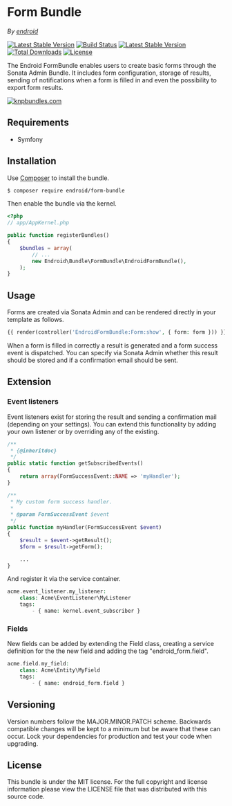 Form Bundle
==============

*By [endroid](http://endroid.nl/)*

[![Latest Stable Version](http://img.shields.io/packagist/v/endroid/form-bundle.svg)](https://packagist.org/packages/endroid/form-bundle)
[![Build Status](http://img.shields.io/travis/endroid/EndroidFormBundle.svg)](http://travis-ci.org/endroid/EndroidFormBundle)
[![Latest Stable Version](https://poser.pugx.org/endroid/form-bundle/v/stable.png)](https://packagist.org/packages/endroid/form-bundle)
[![Total Downloads](http://img.shields.io/packagist/dt/endroid/form-bundle.svg)](https://packagist.org/packages/endroid/form-bundle)
[![License](http://img.shields.io/packagist/l/endroid/form-bundle.svg)](https://packagist.org/packages/endroid/form-bundle)

The Endroid FormBundle enables users to create basic forms through the Sonata
Admin Bundle. It includes form configuration, storage of results, sending of
notifications when a form is filled in and even the possibility to export form
results.

[![knpbundles.com](http://knpbundles.com/endroid/EndroidFormBundle/badge-short)](http://knpbundles.com/endroid/EndroidFormBundle)

## Requirements

* Symfony

## Installation

Use [Composer](https://getcomposer.org/) to install the bundle.

``` bash
$ composer require endroid/form-bundle
```

Then enable the bundle via the kernel.

``` php
<?php
// app/AppKernel.php

public function registerBundles()
{
    $bundles = array(
        // ...
        new Endroid\Bundle\FormBundle\EndroidFormBundle(),
    );
}
```

## Usage

Forms are created via Sonata Admin and can be rendered directly in your
template as follows.

```php
{{ render(controller('EndroidFormBundle:Form:show', { form: form })) }}
```

When a form is filled in correctly a result is generated and a form success
event is dispatched. You can specify via Sonata Admin whether this result
should be stored and if a confirmation email should be sent.

## Extension

### Event listeners

Event listeners exist for storing the result and sending a confirmation mail
(depending on your settings). You can extend this functionality by adding your
own listener or by overriding any of the existing.

```php
/**
 * {@inheritdoc}
 */
public static function getSubscribedEvents()
{
    return array(FormSuccessEvent::NAME => 'myHandler');
}

/**
 * My custom form success handler.
 *
 * @param FormSuccessEvent $event
 */
public function myHandler(FormSuccessEvent $event)
{
    $result = $event->getResult();
    $form = $result->getForm();

    ...
}
```

And register it via the service container.

```php
acme.event_listener.my_listener:
    class: Acme\EventListener\MyListener
    tags:
        - { name: kernel.event_subscriber }
```

### Fields

New fields can be added by extending the Field class, creating a service
definition for the the new field and adding the tag "endroid_form.field".

```php
acme.field.my_field:
    class: Acme\Entity\MyField
    tags:
        - { name: endroid_form.field }
```

## Versioning

Version numbers follow the MAJOR.MINOR.PATCH scheme. Backwards compatible
changes will be kept to a minimum but be aware that these can occur. Lock
your dependencies for production and test your code when upgrading.

## License

This bundle is under the MIT license. For the full copyright and license
information please view the LICENSE file that was distributed with this source code.
